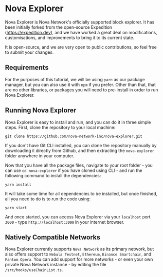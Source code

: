# Nova Explorer

Nova Explorer is Nova Network's officially supported block explorer. It has been initially forked from the open-source Expedition (https://expedition.dev), and we have worked a great deal on modifications, customisations, and improvements to bring it to its current state.

It is open-source, and we are very open to public contributions, so feel free to submit your changes.

## Requirements

For the purposes of this tutorial, we will be using `yarn` as our package manager, but you can also use it with `npm` if you prefer. Other than that, that are no other libraries, or packages you will need to pre-install in order to run Nova Explorer.

## Running Nova Explorer

Nova Explorer is easy to install and run, and you can do it in three simple steps. First, clone the repository to your local machine:

```shell
git clone https://github.com/nova-network-inc/nova-explorer.git
```

If you don't have Git CLI installed, you can clone the repository manually by downloading it directly from Github, and then extracting the `nova-explorer` folder anywhere in your computer.

Now that you have all the package files, navigate to your root folder - you can use `cd nova-explorer` if you have cloned using CLI - and run the following command to install the dependencies:

```shell
yarn install
```

It will take some time for all dependencies to be installed, but once finished, all you need to do is to run the code using:

```shell
yarn start
```

And once started, you can access Nova Explorer via your `localhost` port `3000` - type `http://localhost:3000` in your internet browser.

## Natively Compatible Networks

Nova Explorer currently supports `Nova Network` as its primary network, but also offers support to `Nebula Testnet`, `Ethereum`, `Binance Smartchain`, and `Fantom Opera`. You can add support for more networks - or even your own private Nova Network instance - by editing the file `/src/hooks/useChainList.ts`.
